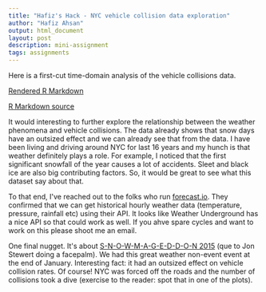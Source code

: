 ```yaml
---
title: "Hafiz's Hack - NYC vehicle collision data exploration"
author: "Hafiz Ahsan"
output: html_document
layout: post
description: mini-assignment
tags: assignments
---
```


Here is a first-cut time-domain analysis of the vehicle collisions data. 


[Rendered R Markdown]({{baseurl}}/assets/aha2140/collision-analysis-1.html)


[R Markdown source]({{baseurl}}/assets/aha2140/collision-analysis-1.rmd)


It would interesting to further explore the relationship between the weather phenomena and vehicle collisions. The data already shows that snow days have an outsized effect and we can already see that from the data. I have been living and driving around NYC for last 16 years and my hunch is that weather definitely plays a role. For example, I noticed that the first significant snowfall of the year causes a lot of accidents. Sleet and black ice are also big contributing factors. So, it would be great to see what this dataset say about that. 

To that end, I've reached  out to the folks who run [forecast.io](forecast.io).  They confirmed that we can get historical hourly weather data (temperature, pressure, rainfall etc) using their API. It looks like Weather Underground has a nice API so that could work as well. If you ahve spare cycles and want to work on this please shoot me an email.


One final nugget. It's about [S-N-O-W-M-A-G-E-D-D-O-N 2015](http://nypost.com/tag/snowmageddon-2015/) (que to Jon Stewert doing a facepalm). We had this great weather non-event event at the end of January. Interesting fact: it had an outsized effect on vehicle collision rates. Of course! NYC was forced off the roads and the number of collisions took a dive (exercise to the reader: spot that in one of the plots). 

